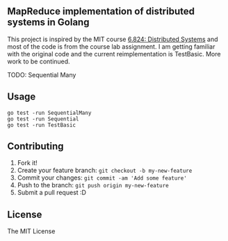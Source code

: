 ## MapReduce implementation of distributed systems in Golang
This project is inspired by the MIT course [6.824: Distributed Systems](https://pdos.csail.mit.edu/6.824/index.html) and most of the code is from the course lab assignment. I am getting familiar with the original code and the current reimplementation is TestBasic. More work to be continued.

TODO: Sequential Many
## Usage
```
go test -run SequentialMany
go test -run Sequential
go test -run TestBasic
```
## Contributing
1. Fork it!
2. Create your feature branch: `git checkout -b my-new-feature`
3. Commit your changes: `git commit -am 'Add some feature'`
4. Push to the branch: `git push origin my-new-feature`
5. Submit a pull request :D

## License
The MIT License